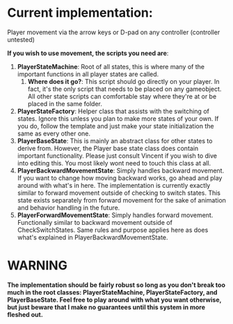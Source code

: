 # Current implementation:

Player movement via the arrow keys or D-pad on any controller (controller untested)

**If you wish to use movement, the scripts you need are**:
1. **PlayerStateMachine**: Root of all states, this is where many of the important functions in all player states are called.
   1. **Where does it go?**: This script should go directly on your player. In fact, it's the only script that needs to be placed on any gameobject. All other state scripts can comfortable stay where they're at or be placed in the same folder.
2. **PlayerStateFactory**: Helper class that assists with the switching of states. Ignore this unless you plan to make more states of your own. If you do, follow the template and just make your state initialization the same as every other one.
3. **PlayerBaseState**: This is mainly an abstract class for other states to derive from. However, the Player base state class does contain important functionality. Please just consult Vincent if you wish to dive into editing this. You most likely wont need to touch this class at all.
4. **PlayerBackwardMovementState**: Simply handles backward movement. If you want to change how moving backward works, go ahead and play around with what's in here. The implementation is currently exactly similar to forward movement outside of checking to switch states. This state exists separately from forward movement for the sake of animation and behavior handling in the future.
5. **PlayerForwardMovementState**: Simply handles forward movement. Functionally similar to backward movement outside of CheckSwitchStates. Same rules and purpose applies here as does what's explained in PlayerBackwardMovementState.

# WARNING
**The implementation should be fairly robust so long as you don't break too much in the root classes: PlayerStateMachine, PlayerStateFactory, and PlayerBaseState. Feel free to play around with what you want otherwise, but just beware that I make no guarantees until this system in more fleshed out.**
